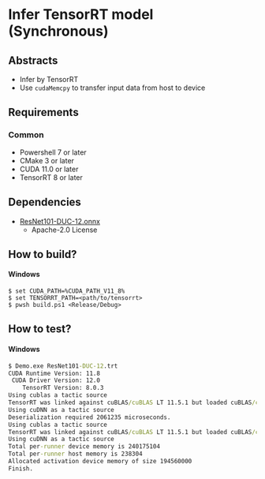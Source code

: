 # Infer TensorRT model (Synchronous)

## Abstracts

* Infer by TensorRT
* Use `cudaMemcpy` to transfer input data from host to device

## Requirements

### Common

* Powershell 7 or later
* CMake 3 or later
* CUDA 11.0 or later
* TensorRT 8 or later

## Dependencies

* [ResNet101-DUC-12.onnx](https://github.com/onnx/models/blob/main/validated/vision/object_detection_segmentation/duc/model/ResNet101-DUC-12.onnx)
  * Apache-2.0 License

## How to build?

#### Windows 

````shell
$ set CUDA_PATH=%CUDA_PATH_V11_8%
$ set TENSORRT_PATH=<path/to/tensorrt>
$ pwsh build.ps1 <Release/Debug>
````

## How to test?

#### Windows 

````cmd
$ Demo.exe ResNet101-DUC-12.trt
CUDA Runtime Version: 11.8
 CUDA Driver Version: 12.0
    TensorRT Version: 8.0.3
Using cublas a tactic source
TensorRT was linked against cuBLAS/cuBLAS LT 11.5.1 but loaded cuBLAS/cuBLAS LT 111.1.3
Using cuDNN as a tactic source
Deserialization required 2061235 microseconds.
Using cublas a tactic source
TensorRT was linked against cuBLAS/cuBLAS LT 11.5.1 but loaded cuBLAS/cuBLAS LT 111.1.3
Using cuDNN as a tactic source
Total per-runner device memory is 240175104
Total per-runner host memory is 238304
Allocated activation device memory of size 194560000
Finish.
````
